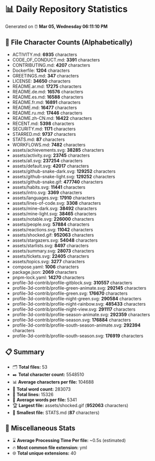 # 📊 Daily Repository Statistics
Generated on ⏰ **Mar 05, Wednesday 06:11:10 PM**

## 📂 File Character Counts (Alphabetically)
- ACTIVITY.md: **6935** characters
- CODE_OF_CONDUCT.md: **3391** characters
- CONTRIBUTING.md: **4207** characters
- Dockerfile: **1204** characters
- GREETINGS.md: **347** characters
- LICENSE: **34650** characters
- README.ar.md: **17275** characters
- README.de.md: **16576** characters
- README.es.md: **16588** characters
- README.fr.md: **16891** characters
- README.md: **16477** characters
- README.ru.md: **17446** characters
- README.zh-CN.md: **16422** characters
- RECENT.md: **5398** characters
- SECURITY.md: **1171** characters
- STARRED.md: **9737** characters
- STATS.md: **87** characters
- WORKFLOWS.md: **7482** characters
- assets/achievements.svg: **38285** characters
- assets/activity.svg: **23745** characters
- assets/all.svg: **237254** characters
- assets/default.svg: **42017** characters
- assets/github-snake-dark.svg: **129252** characters
- assets/github-snake-light.svg: **129252** characters
- assets/github-snake.gif: **477740** characters
- assets/habits.svg: **11441** characters
- assets/intro.svg: **3369** characters
- assets/languages.svg: **17910** characters
- assets/lines-of-code.svg: **3308** characters
- assets/mine-dark.svg: **38492** characters
- assets/mine-light.svg: **38465** characters
- assets/notable.svg: **226000** characters
- assets/people.svg: **57884** characters
- assets/reactions.svg: **11042** characters
- assets/shocked.gif: **952063** characters
- assets/stargazers.svg: **54048** characters
- assets/starlists.svg: **8497** characters
- assets/summary.svg: **28073** characters
- assets/tickets.svg: **22405** characters
- assets/topics.svg: **3277** characters
- compose.yaml: **1006** characters
- package.json: **2069** characters
- pnpm-lock.yaml: **14270** characters
- profile-3d-contrib/profile-gitblock.svg: **310557** characters
- profile-3d-contrib/profile-green-animate.svg: **292145** characters
- profile-3d-contrib/profile-green.svg: **176670** characters
- profile-3d-contrib/profile-night-green.svg: **290584** characters
- profile-3d-contrib/profile-night-rainbow.svg: **485433** characters
- profile-3d-contrib/profile-night-view.svg: **291117** characters
- profile-3d-contrib/profile-season-animate.svg: **292359** characters
- profile-3d-contrib/profile-season.svg: **176884** characters
- profile-3d-contrib/profile-south-season-animate.svg: **292394** characters
- profile-3d-contrib/profile-south-season.svg: **176919** characters

## 📋 Summary
- 🗂️ **Total files:** 53
- ✒️ **Total character count:** 5548510
- 📊 **Average characters per file:** 104688
- 📝 **Total word count:** 283073
- 🧾 **Total lines:** 15326
- 📐 **Average words per file:** 5341
- 🏆 **Largest file:** assets/shocked.gif (**952063** characters)
- 🥉 **Smallest file:** STATS.md (**87** characters)

## 🌟 Miscellaneous Stats
- ⌛ **Average Processing Time Per file:** ~0.5s (estimated)
- 🔥 **Most common file extension:** yml
- 🌐 **Total unique extensions:** 40
